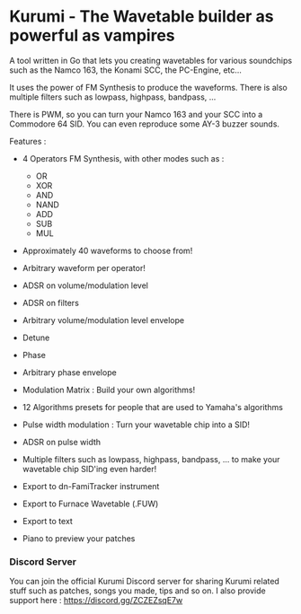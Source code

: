 # Kurumi - The Wavetable builder as powerful as vampires

A tool written in Go that lets you creating wavetables for various soundchips such as the Namco 163, the Konami SCC, the PC-Engine, etc...

It uses the power of FM Synthesis to produce the waveforms. There is also multiple filters such as lowpass, highpass, bandpass, ...

There is PWM, so you can turn your Namco 163 and your SCC into a Commodore 64 SID. You can even reproduce some AY-3 buzzer sounds.

Features :
 - 4 Operators FM Synthesis, with other modes such as :
    - OR
    - XOR
    - AND
    - NAND
    - ADD
    - SUB
    - MUL

 - Approximately 40 waveforms to choose from!
 - Arbitrary waveform per operator!
 - ADSR on volume/modulation level
 - ADSR on filters
 - Arbitrary volume/modulation level envelope
 - Detune
 - Phase
 - Arbitrary phase envelope
 - Modulation Matrix : Build your own algorithms!
 - 12 Algorithms presets for people that are used to Yamaha's algorithms
 - Pulse width modulation : Turn your wavetable chip into a SID!
 - ADSR on pulse width
 - Multiple filters such as lowpass, highpass, bandpass, ... to make your wavetable chip SID'ing even harder!
 - Export to dn-FamiTracker instrument
 - Export to Furnace Wavetable (.FUW)
 - Export to text
 - Piano to preview your patches
### Discord Server
You can join the official Kurumi Discord server for sharing Kurumi related stuff such as patches, songs you made, tips and so on. I also provide support here :
https://discord.gg/ZCZEZsqE7w
